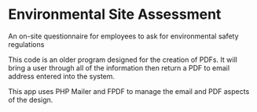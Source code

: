 # Environmental Site Assessment
An on-site questionnaire for employees to ask for environmental safety regulations 

This code is an older program designed for the creation of PDFs. It will bring a user through all of the information then return a PDF to email address entered into the system. 

This app uses PHP Mailer and FPDF to manage the email and PDF aspects of the design. 
